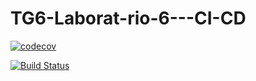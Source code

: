 # TG6-Laborat-rio-6---CI-CD
[![codecov](https://codecov.io/gh/GBoteon/TG6-Laborat-rio-6---CI-CD/branch/main/graph/badge.svg?token=NT52SFXGPX)](https://codecov.io/gh/GBoteon/TG6-Laborat-rio-6---CI-CD)

[![Build Status](https://app.travis-ci.com/GBoteon/TG6-Laborat-rio-6---CI-CD.svg?branch=main)](https://app.travis-ci.com/GBoteon/TG6-Laborat-rio-6---CI-CD)
